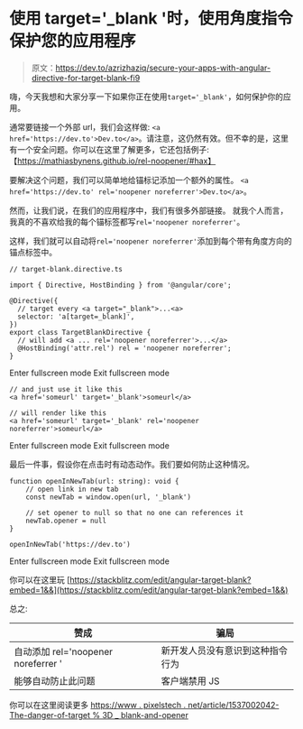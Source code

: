 # 使用 target='_blank '时，使用角度指令保护您的应用程序

> 原文：<https://dev.to/azrizhaziq/secure-your-apps-with-angular-directive-for-target-blank-fi9>

嗨，今天我想和大家分享一下如果你正在使用`target='_blank'`，如何保护你的应用。

通常要链接一个外部 url，我们会这样做:
`<a href='https://dev.to'>Dev.to</a>`。请注意，这仍然有效。但不幸的是，这里有一个安全问题。你可以在这里了解更多，它还包括例子:【https://mathiasbynens.github.io/rel-noopener/#hax】

要解决这个问题，我们可以简单地给锚标记添加一个额外的属性。
`<a href='https://dev.to' rel='noopener noreferrer'>Dev.to</a>`。

然而，让我们说，在我们的应用程序中，我们有很多外部链接。
就我个人而言，我真的不喜欢给我的每个锚标签都写`rel='noopener noreferrer'`。

这样，我们就可以自动将`rel='noopener noreferrer'`添加到每个带有角度方向的锚点标签中。

```
// target-blank.directive.ts

import { Directive, HostBinding } from '@angular/core';

@Directive({
  // target every <a target="_blank">...<a>
  selector: 'a[target=_blank]',
})
export class TargetBlankDirective {
  // will add <a ... rel='noopener noreferrer'>...</a>
  @HostBinding('attr.rel') rel = 'noopener noreferrer';
} 
```

Enter fullscreen mode Exit fullscreen mode

```
// and just use it like this
<a href='someurl' target='_blank'>someurl</a>

// will render like this
<a href='someurl' target='_blank' rel='noopener noreferrer'>someurl</a> 
```

Enter fullscreen mode Exit fullscreen mode

最后一件事，假设你在点击时有动态动作。我们要如何防止这种情况。

```
function openInNewTab(url: string): void {
    // open link in new tab
    const newTab = window.open(url, '_blank')

    // set opener to null so that no one can references it
    newTab.opener = null
}

openInNewTab('https://dev.to') 
```

Enter fullscreen mode Exit fullscreen mode

你可以在这里玩
[https://stackblitz.com/edit/angular-target-blank?embed=1&&](https://stackblitz.com/edit/angular-target-blank?embed=1&&)

总之:

| 赞成 | 骗局 |
| --- | --- |
| 自动添加 rel='noopener noreferrer ' | 新开发人员没有意识到这种指令行为 |
| 能够自动防止此问题 | 客户端禁用 JS |

你可以在这里阅读更多
[https://www . pixelstech . net/article/1537002042-The-danger-of-target % 3D _ blank-and-opener](https://www.pixelstech.net/article/1537002042-The-danger-of-target%3D_blank-and-opener)